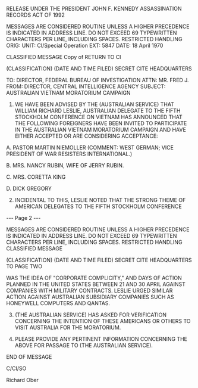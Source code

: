 RELEASE UNDER THE PRESIDENT JOHN F. KENNEDY ASSASSINATION RECORDS ACT OF 1992

MESSAGES ARE CONSIDERED ROUTINE UNLESS A HIGHER PRECEDENCE IS INDICATED IN ADDRESS LINE.
DO NOT EXCEED 69 TYPEWRITTEN CHARACTERS PER LINE, INCLUDING SPACES.
RESTRICTED HANDLING
ORIG:
UNIT: CI/Special Operation
EXT: 5847
DATE: 18 April 1970

CLASSIFIED MESSAGE
Copy of
RETURN TO CI

(CLASSIFICATION) (DATE AND TIME FILED)
SECRET CITE HEADQUARTERS

TO: DIRECTOR, FEDERAL BUREAU OF INVESTIGATION
ATTN: MR. FRED J.
FROM: DIRECTOR, CENTRAL INTELLIGENCE AGENCY
SUBJECT: AUSTRALIAN VIETNAM MORATORIUM CAMPAIGN

1. WE HAVE BEEN ADVISED BY THE (AUSTRALIAN SERVICE) THAT WILLIAM RICHARD LESLIE, AUSTRALIAN DELEGATE TO THE FIFTH STOCKHOLM CONFERENCE ON VIETNAM HAS ANNOUNCED THAT THE FOLLOWING FOREIGNERS HAVE BEEN INVITED TO PARTICIPATE IN THE AUSTRALIAN VIETNAM MORATORIUM CAMPAIGN AND HAVE EITHER ACCEPTED OR ARE CONSIDERING ACCEPTANCE:

A. PASTOR MARTIN NIEMOLLER (COMMENT: WEST GERMAN; VICE PRESIDENT OF WAR RESISTERS INTERNATIONAL.)

B. MRS. NANCY RUBIN, WIFE OF JERRY RUBIN.

C. MRS. CORETTA KING

D. DICK GREGORY

2. INCIDENTAL TO THIS, LESLIE NOTED THAT THE STRONG THEME OF AMERICAN DELEGATES TO THE FIFTH STOCKHOLM CONFERENCE

--- Page 2 ---

MESSAGES ARE CONSIDERED ROUTINE UNLESS A HIGHER PRECEDENCE IS INDICATED IN ADDRESS LINE.
DO NOT EXCEED 69 TYPEWRITTEN CHARACTERS PER LINE, INCLUDING SPACES.
RESTRICTED HANDLING
CLASSIFIED MESSAGE

(CLASSIFICATION) (DATE AND TIME FILED)
SECRET CITE HEADQUARTERS
TO PAGE TWO

WAS THE IDEA OF "CORPORATE COMPLICITY," AND DAYS OF ACTION PLANNED IN THE UNITED STATES BETWEEN 21 AND 30 APRIL AGAINST COMPANIES WITH MILITARY CONTRACTS. LESLIE URGED SIMILAR ACTION AGAINST AUSTRALIAN SUBSIDIARY COMPANIES SUCH AS HONEYWELL COMPUTERS AND QANTAS.

3. (THE AUSTRALIAN SERVICE) HAS ASKED FOR VERIFICATION CONCERNING THE INTENTION OF THESE AMERICANS OR OTHERS TO VISIT AUSTRALIA FOR THE MORATORIUM.

4. PLEASE PROVIDE ANY PERTINENT INFORMATION CONCERNING THE ABOVE FOR PASSAGE TO (THE AUSTRALIAN SERVICE).

END OF MESSAGE

C/CI/SO

Richard Ober
